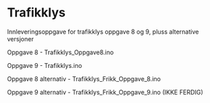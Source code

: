 # Trafikklys
Innleveringsoppgave for trafikklys oppgave 8 og 9, pluss alternative versjoner

Oppgave 8 - Trafikklys_Oppgave8.ino

Oppgave 9 - Trafikklys.ino


Oppgave 8 alternativ - Trafikklys_Frikk_Oppgave_8.ino

Oppgave 9 alternativ - Trafikklys_Frikk_Oppgave_9.ino (IKKE FERDIG)
